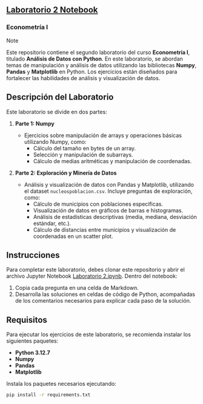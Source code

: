 ## [Laboratorio 2 Notebook](lab_2.ipynb) 
### Econometría I

> [!NOTE]
> Este repositorio contiene el segundo laboratorio del curso **Econometría I**, titulado **Análisis de Datos con Python**. En este laboratorio, se abordan temas de manipulación y análisis de datos utilizando las bibliotecas **Numpy**, **Pandas** y **Matplotlib** en Python. Los ejercicios están diseñados para fortalecer las habilidades de análisis y visualización de datos.

## Descripción del Laboratorio

Este laboratorio se divide en dos partes:

1. **Parte 1: Numpy**
   - Ejercicios sobre manipulación de arrays y operaciones básicas utilizando Numpy, como:
     - Cálculo del tamaño en bytes de un array.
     - Selección y manipulación de subarrays.
     - Cálculo de medias aritméticas y manipulación de coordenadas.

2. **Parte 2: Exploración y Minería de Datos**
   - Análisis y visualización de datos con Pandas y Matplotlib, utilizando el dataset `nucleospoblacion.csv`. Incluye preguntas de exploración, como:
     - Cálculo de municipios con poblaciones específicas.
     - Visualización de datos en gráficos de barras e histogramas.
     - Análisis de estadísticas descriptivas (media, mediana, desviación estándar, etc.).
     - Cálculo de distancias entre municipios y visualización de coordenadas en un scatter plot.

## Instrucciones

Para completar este laboratorio, debes clonar este repositorio y abrir el archivo Jupyter Notebook [Laboratorio 2.ipynb](lab_2.ipynb). Dentro del notebook:
1. Copia cada pregunta en una celda de Markdown.
2. Desarrolla las soluciones en celdas de código de Python, acompañadas de los comentarios necesarios para explicar cada paso de la solución.

## Requisitos

Para ejecutar los ejercicios de este laboratorio, se recomienda instalar los siguientes paquetes:
- **Python 3.12.7**
- **Numpy**
- **Pandas**
- **Matplotlib**

Instala los paquetes necesarios ejecutando:
```bash
pip install -r requirements.txt
